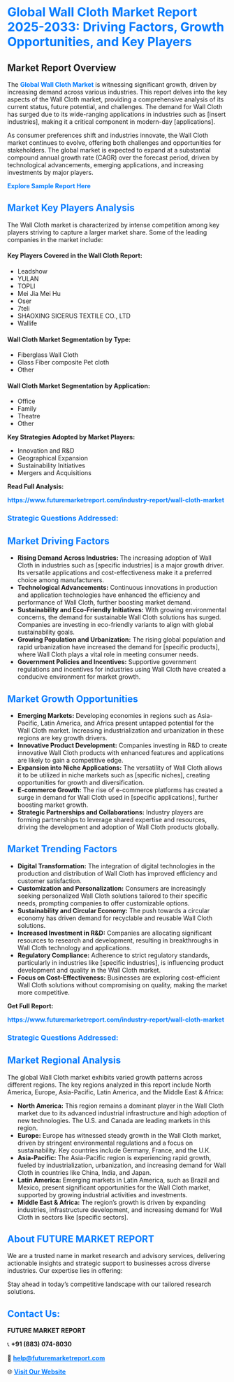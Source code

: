 <h1 style="color: #007BFF;">Global Wall Cloth Market Report 2025-2033: Driving Factors, Growth Opportunities, and Key Players</h1>

<section id="overview">
<h2>Market Report Overview</h2>
<p>The <a href="https://www.futuremarketreport.com/industry-report/wall-cloth-market" style="color: #007BFF; text-decoration: none;"><strong>Global Wall Cloth Market</strong></a> is witnessing significant growth, driven by increasing demand across various industries. This report delves into the key aspects of the Wall Cloth market, providing a comprehensive analysis of its current status, future potential, and challenges. The demand for Wall Cloth has surged due to its wide-ranging applications in industries such as [insert industries], making it a critical component in modern-day [applications].</p>
<p>As consumer preferences shift and industries innovate, the Wall Cloth market continues to evolve, offering both challenges and opportunities for stakeholders. The global market is expected to expand at a substantial compound annual growth rate (CAGR) over the forecast period, driven by technological advancements, emerging applications, and increasing investments by major players.</p>
</section>

<section id="overview">
<p><a href="https://www.futuremarketreport.com/request-sample/reportId=84557" style="color: #007BFF; text-decoration: none;"><strong>Explore Sample Report Here</strong></a></p>
</section>

<section id="key-players">
<h2 style="color: #007BFF;">Market Key Players Analysis</h2>
<p>The Wall Cloth market is characterized by intense competition among key players striving to capture a larger market share. Some of the leading companies in the market include:</p>
<h4>Key Players Covered in the Wall Cloth Report:</h4>
<ul><li>Leadshow</li><li>YULAN</li><li>TOPLI</li><li>Mei Jia Mei Hu</li><li>Oser</li><li>7teli</li><li>SHAOXING SICERUS TEXTILE CO., LTD</li><li>Wallife</li></ul>
<h4>Wall Cloth Market Segmentation by Type:</h4>
<ul><li>Fiberglass Wall Cloth</li><li>Glass Fiber composite Pet cloth</li><li>Other</li></ul>

<h4>Wall Cloth Market Segmentation by Application:</h4>
<ul><li>Office</li><li>Family</li><li>Theatre</li><li>Other</li></ul>
<p><strong>Key Strategies Adopted by Market Players:</strong></p>
<ul>
<li>Innovation and R&D</li>
<li>Geographical Expansion</li>
<li>Sustainability Initiatives</li>
<li>Mergers and Acquisitions</li>
</ul>
</section>

<section>
<p><strong>Read Full Analysis: </strong></p><a href="https://www.futuremarketreport.com/industry-report/wall-cloth-market" style="color: #007BFF; text-decoration: none;"><strong>https://www.futuremarketreport.com/industry-report/wall-cloth-market</strong></a>
<h3 style="color: #007BFF;">Strategic Questions Addressed:</h3>
</section>

<section id="driving-factors">
<h2 style="color: #007BFF;">Market Driving Factors</h2>
<ul>
<li><strong>Rising Demand Across Industries:</strong> The increasing adoption of Wall Cloth in industries such as [specific industries] is a major growth driver. Its versatile applications and cost-effectiveness make it a preferred choice among manufacturers.</li>
<li><strong>Technological Advancements:</strong> Continuous innovations in production and application technologies have enhanced the efficiency and performance of Wall Cloth, further boosting market demand.</li>
<li><strong>Sustainability and Eco-Friendly Initiatives:</strong> With growing environmental concerns, the demand for sustainable Wall Cloth solutions has surged. Companies are investing in eco-friendly variants to align with global sustainability goals.</li>
<li><strong>Growing Population and Urbanization:</strong> The rising global population and rapid urbanization have increased the demand for [specific products], where Wall Cloth plays a vital role in meeting consumer needs.</li>
<li><strong>Government Policies and Incentives:</strong> Supportive government regulations and incentives for industries using Wall Cloth have created a conducive environment for market growth.</li>
</ul>
</section>

<section id="growth-opportunities">
<h2 style="color: #007BFF;">Market Growth Opportunities</h2>
<ul>
<li><strong>Emerging Markets:</strong> Developing economies in regions such as Asia-Pacific, Latin America, and Africa present untapped potential for the Wall Cloth market. Increasing industrialization and urbanization in these regions are key growth drivers.</li>
<li><strong>Innovative Product Development:</strong> Companies investing in R&D to create innovative Wall Cloth products with enhanced features and applications are likely to gain a competitive edge.</li>
<li><strong>Expansion into Niche Applications:</strong> The versatility of Wall Cloth allows it to be utilized in niche markets such as [specific niches], creating opportunities for growth and diversification.</li>
<li><strong>E-commerce Growth:</strong> The rise of e-commerce platforms has created a surge in demand for Wall Cloth used in [specific applications], further boosting market growth.</li>
<li><strong>Strategic Partnerships and Collaborations:</strong> Industry players are forming partnerships to leverage shared expertise and resources, driving the development and adoption of Wall Cloth products globally.</li>
</ul>
</section>

<section id="trending-factors">
<h2 style="color: #007BFF;">Market Trending Factors</h2>
<ul>
<li><strong>Digital Transformation:</strong> The integration of digital technologies in the production and distribution of Wall Cloth has improved efficiency and customer satisfaction.</li>
<li><strong>Customization and Personalization:</strong> Consumers are increasingly seeking personalized Wall Cloth solutions tailored to their specific needs, prompting companies to offer customizable options.</li>
<li><strong>Sustainability and Circular Economy:</strong> The push towards a circular economy has driven demand for recyclable and reusable Wall Cloth solutions.</li>
<li><strong>Increased Investment in R&D:</strong> Companies are allocating significant resources to research and development, resulting in breakthroughs in Wall Cloth technology and applications.</li>
<li><strong>Regulatory Compliance:</strong> Adherence to strict regulatory standards, particularly in industries like [specific industries], is influencing product development and quality in the Wall Cloth market.</li>
<li><strong>Focus on Cost-Effectiveness:</strong> Businesses are exploring cost-efficient Wall Cloth solutions without compromising on quality, making the market more competitive.</li>
</ul>
</section>

<section>
<p><strong>Get Full Report: </strong></p><a href="https://www.futuremarketreport.com/industry-report/wall-cloth-market" style="color: #007BFF; text-decoration: none;"><strong>https://www.futuremarketreport.com/industry-report/wall-cloth-market</strong></a>
<h3 style="color: #007BFF;">Strategic Questions Addressed:</h3>
</section>


<section id="regional-analysis">
<h2 style="color: #007BFF;">Market Regional Analysis</h2>
<p>The global Wall Cloth market exhibits varied growth patterns across different regions. The key regions analyzed in this report include North America, Europe, Asia-Pacific, Latin America, and the Middle East & Africa:</p>
<ul>
<li><strong>North America:</strong> This region remains a dominant player in the Wall Cloth market due to its advanced industrial infrastructure and high adoption of new technologies. The U.S. and Canada are leading markets in this region.</li>
<li><strong>Europe:</strong> Europe has witnessed steady growth in the Wall Cloth market, driven by stringent environmental regulations and a focus on sustainability. Key countries include Germany, France, and the U.K.</li>
<li><strong>Asia-Pacific:</strong> The Asia-Pacific region is experiencing rapid growth, fueled by industrialization, urbanization, and increasing demand for Wall Cloth in countries like China, India, and Japan.</li>
<li><strong>Latin America:</strong> Emerging markets in Latin America, such as Brazil and Mexico, present significant opportunities for the Wall Cloth market, supported by growing industrial activities and investments.</li>
<li><strong>Middle East & Africa:</strong> The region’s growth is driven by expanding industries, infrastructure development, and increasing demand for Wall Cloth in sectors like [specific sectors].</li>
</ul>
</section>

<footer>
<h2 style="color: #007BFF;">About FUTURE MARKET REPORT</h2>
<p>We are a trusted name in market research and advisory services, delivering actionable insights and strategic support to businesses across diverse industries. Our expertise lies in offering:</p>

<p>Stay ahead in today’s competitive landscape with our tailored research solutions.</p>

<h2 style="color: #007BFF;">Contact Us:</h2>
<p><strong>FUTURE MARKET REPORT</strong></p>
<p>📞 <strong>+91 (883) 074-8030</strong></p>
<p>📧 <strong><a href="mailto:help@futuremarketreport.com" style="color: #007BFF;">help@futuremarketreport.com</a></strong></p>
<p>🌐 <strong><a href="https://www.futuremarketreport.com/" style="color: #007BFF;">Visit Our Website</a></strong></p>
</footer>